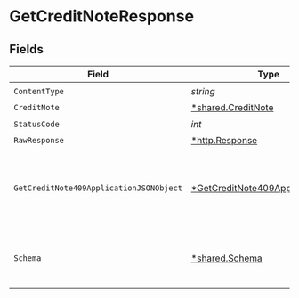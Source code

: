 # GetCreditNoteResponse


## Fields

| Field                                                                                          | Type                                                                                           | Required                                                                                       | Description                                                                                    |
| ---------------------------------------------------------------------------------------------- | ---------------------------------------------------------------------------------------------- | ---------------------------------------------------------------------------------------------- | ---------------------------------------------------------------------------------------------- |
| `ContentType`                                                                                  | *string*                                                                                       | :heavy_check_mark:                                                                             | N/A                                                                                            |
| `CreditNote`                                                                                   | [*shared.CreditNote](../../models/shared/creditnote.md)                                        | :heavy_minus_sign:                                                                             | Success                                                                                        |
| `StatusCode`                                                                                   | *int*                                                                                          | :heavy_check_mark:                                                                             | N/A                                                                                            |
| `RawResponse`                                                                                  | [*http.Response](https://pkg.go.dev/net/http#Response)                                         | :heavy_minus_sign:                                                                             | N/A                                                                                            |
| `GetCreditNote409ApplicationJSONObject`                                                        | [*GetCreditNote409ApplicationJSON](../../models/operations/getcreditnote409applicationjson.md) | :heavy_minus_sign:                                                                             | The data type's dataset has not been requested or is still syncing.                            |
| `Schema`                                                                                       | [*shared.Schema](../../models/shared/schema.md)                                                | :heavy_minus_sign:                                                                             | Your API request was not properly authorized.                                                  |